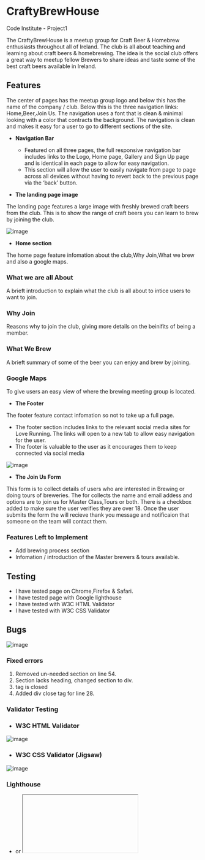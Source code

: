 # CraftyBrewHouse
Code Institute - Project1

The CraftyBrewHouse is a meetup group for Craft Beer & Homebrew enthusiasts throughout all of Ireland.
The club is all about teaching and learning about craft beers & homebrewing.
The idea is the social club offers a great way to meetup fellow Brewers to share ideas and taste some of the best craft beers available in Ireland.

## Features 

The center of pages has the meetup group logo and below this has the name of the company / club.
Below this is the three navigation links: Home,Beer,Join Us.
The navigation uses a font that is clean & minimal looking with a color that contracts the background.
The navigation is clean and makes it easy for a user to go to different sections of the site.

- __Navigation Bar__

  - Featured on all three pages, the full responsive navigation bar includes links to the Logo, Home page, Gallery and Sign Up page and is identical in each page to allow for easy navigation.
  - This section will allow the user to easily navigate from page to page across all devices without having to revert back to the previous page via the ‘back’ button. 


- __The landing page image__

The landing page features a large image with freshly brewed craft beers from the club. 
This is to show the range of craft beers you can learn to brew by joining the club.

![image](https://user-images.githubusercontent.com/5288061/159925979-3c885eaa-8664-4d5c-ade8-2b3dadf7026c.png)
   
   
- __Home section__

The home page feature infomation about the club,Why Join,What we brew and also a google maps.

### What we are all About
A brieft introduction to explain what the club is all about to intice users to want to join.

### Why Join
Reasons why to join the club, giving more details on the beinifits of being a member.

### What We Brew
A brieft summary of some of the beer you can enjoy and brew by joining.

### Google Maps
To give users an easy view of where the brewing meeting group is located.

- __The Footer__ 

The footer feature contact infomation so not to take up a full page.

  - The footer section includes links to the relevant social media sites for Love Running. The links will open to a new tab to allow easy navigation for the user. 
  - The footer is valuable to the user as it encourages them to keep connected via social media

![image](https://user-images.githubusercontent.com/5288061/160116067-3461df84-689c-409b-8bc4-1ddfe9d630be.png)

- __The Join Us Form__

This form is to collect details of users who are interested in Brewing or doing tours of breweries. 
The for collects the name and email addess and options are to join us for Master Class,Tours or both.
There is a checkbox added to make sure the user verifies they are over 18.
Once the user submits the form the will recieve thank you message and notificaion that someone on the team will contact them.


### Features Left to Implement

- Add brewing process section
- Infomation / introduction of the Master brewers & tours available.

## Testing 

- I have tested page on Chrome,Firefox & Safari.
- I have tested page with Google lighthouse
- I have tested with  W3C HTML Validator
- I have tested with W3C CSS Validator

## Bugs

![image](https://user-images.githubusercontent.com/5288061/160015788-510510fe-c082-456b-88c5-b3903e8fd0a8.png)

### Fixed errors

1. Removed un-needed section on line 54.
2. Section lacks heading, changed section to div.
3. tag is closed
4. Added div close tag for line 28.

### Validator Testing 

- ### W3C HTML Validator
![image](https://user-images.githubusercontent.com/5288061/160016414-5fa68a88-2be2-4743-881e-c1dcbfa9afcd.png)


- ### W3C CSS Validator (Jigsaw)
![image](https://user-images.githubusercontent.com/5288061/160022096-4bffb45f-651a-48a3-a6e1-633756b43122.png)

### Lighthouse 
- <frame> or <iframe> elements do not have a title - added title.
- Page lacks the HTML doctype, thus triggering quirks-modeDocument must contain a doctype - docutype was added.
- Serves images with low resolution - resized the images & set image & width height.
- Web app manifest or service worker do not meet the installability requirements 1 reason
- Resized Image

### Mobile
![image](https://user-images.githubusercontent.com/5288061/160017165-9c15c431-c73f-423d-9b53-7128506b97ee.png)

### Desktop
![image](https://user-images.githubusercontent.com/5288061/160023019-407dcfa0-a42d-4b94-a586-cc0e5c8d634a.png)

### Unfixed Bugs
There are no known Unfixed Bugs.

## Deployment

This section should describe the process you went through to deploy the project to a hosting platform (e.g. GitHub) 

  - The site was deployed to GitHub pages. The steps to deploy are as follows: 
  - In the GitHub repository, navigate to the Settings tab 
  - From the source section drop-down menu, select the Master Branch
  - Once the master branch has been selected, the page will be automatically refreshed with a detailed ribbon display to indicate the successful deployment. 

The live link can be found here - https://niallos11.github.io/crafty-brew-house/


## Credits 
- Code Institute 
- My Mentor Caleb Mbakwe for help and advise.
   
Content
Page was inspired by the LoveRunning & CoderCoffeeHouse Projects completed in the Code Institute course.
I looked at some Irish craft beer websites to take inspiration from;
- https://www.westernherd.com/
- https://treatycitybrewery.ie/
- https://www.kinnegarbrewing.ie/

### Coding tips 
- www.w3schools.com   

 
Media
The beer mug logo was taken from https://www.vector4free.com
The main photo used on the home  page are from https://unsplash.com
   
